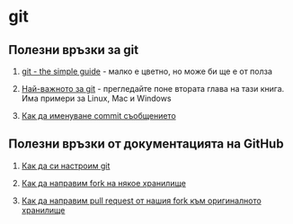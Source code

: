 # git

## Полезни връзки за git

1. [git - the simple guide](http://rogerdudler.github.io/git-guide/) - малко е цветно, но може би ще е от полза

2. [Най-важното за git](https://git-scm.com/book/en/v2/Git-Basics-Getting-a-Git-Repository) - прегледайте поне втората глава на тази книга. Има примери за Linux, Mac и Windows

3. [Как да именуване commit съобщението](https://chris.beams.io/posts/git-commit/)

## Полезни връзки от документацията на GitHub

1. [Как да си настроим git](https://help.github.com/articles/set-up-git/)

2. [Как да направим fork на някое хранилище](https://help.github.com/articles/fork-a-repo/)

3. [Как да направим pull request от нашия fork към оригиналното хранилище](https://help.github.com/articles/about-pull-requests/)
